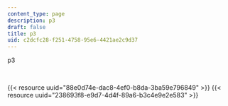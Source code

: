 ```yaml
---
content_type: page
description: p3
draft: false
title: p3
uid: c2dcfc28-f251-4758-95e6-4421ae2c9d37
---
```

p3

 

{{< resource uuid="88e0d74e-dac8-4ef0-b8da-3ba59e796849" >}}
{{< resource uuid="238693f8-e9d7-4d4f-89a6-b3c4e9e2e583" >}}